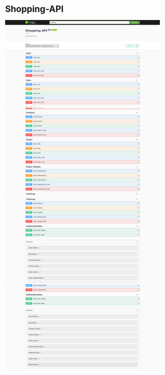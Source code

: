 # Shopping-API
![image1](images/1.png)
![image2](images/2.png)
![image3](images/3.png)
![image4](images/4.png)


